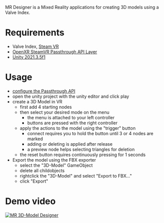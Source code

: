 MR Designer is a Mixed Reality applications for creating 3D models using a Valve Index.

# Requirements
- Valve Index, [Steam VR](https://www.steamvr.com "Steam VR")
- [OpenXR SteamVR Passthrough API Layer](https://github.com/Rectus/openxr-steamvr-passthrough/releases)
- [Unity 2021.3.5f1](https://unity.com/releases/editor/whats-new/2021.3.5 "Unity 2021.3.5f1")

# Usage
- [configure the Passthrough API](https://github.com/Rectus/openxr-steamvr-passthrough#usage "configure the Passthrough API")
- open the unity project with the unity editor and click play
- create a 3D Model in VR
	- first add 4 starting nodes
	- then select your desired mode on the menu
		- the menu is attached to your left controller
		- buttons are pressed with the right controller
	- apply the actions to the model using the \"trigger\" button
		- connect requires you to hold the button until 3 or 4 nodes are marked
		- adding or deleting is applied after release
		- a preview node helps selecting triangles for deletion
	- the reset button requires continuously pressing for 1 seconds
- Export the model using the FBX exporter
	- select the \"3D-Model\" GameObject
	- delete all childobjects
	- rightclick the  \"3D-Model\" and select \"Export to FBX...\"
	- click \"Export\"
	
# Demo video

[![MR 3D-Model Designer](http://img.youtube.com/vi/MA0ZtmunfoY/0.jpg)](http://www.youtube.com/watch?v=MA0ZtmunfoY "MR 3D-Model Designer")
